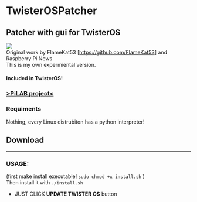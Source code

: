# TwisterOSPatcher
## Patcher with gui for TwisterOS</br>
<img src="https://i.imgur.com/5dDOREN.png"></img></br>
Original work by FlameKat53 [https://github.com/FlameKat53] and Raspberry Pi News</br>
This is my own expermiental version.
#### Included in TwisterOS!</br>
### <a href="https://raspbian-x.com/">>PiLAB project<</a>
### Requiments
Nothing, every Linux distrubiton has a python interpreter!
## Download
---
### USAGE: </br>
(first make install executable! `sudo chmod +x install.sh` )</br>
 Then install it with `./install.sh`</br>
* JUST CLICK **UPDATE TWISTER OS** button
